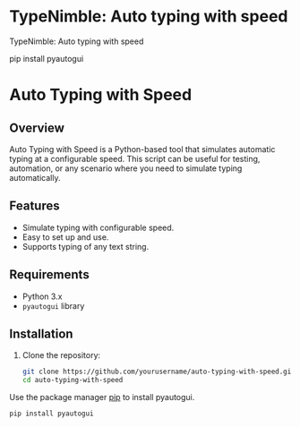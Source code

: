 # TypeNimble: Auto typing with speed
TypeNimble: Auto typing with speed

pip install pyautogui



# Auto Typing with Speed

## Overview

Auto Typing with Speed is a Python-based tool that simulates automatic typing at a configurable speed. This script can be useful for testing, automation, or any scenario where you need to simulate typing automatically.

## Features

- Simulate typing with configurable speed.
- Easy to set up and use.
- Supports typing of any text string.

## Requirements

- Python 3.x
- `pyautogui` library

## Installation

1. Clone the repository:

   ```bash
   git clone https://github.com/yourusername/auto-typing-with-speed.git
   cd auto-typing-with-speed
Use the package manager [pip](https://pip.pypa.io/en/stable/) to install pyautogui.

```bash
pip install pyautogui
```
